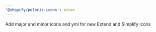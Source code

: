 ```yaml
---
'@shopify/polaris-icons': minor
---
```


Add major and minor icons and yml for new Extend and Simplify icons
